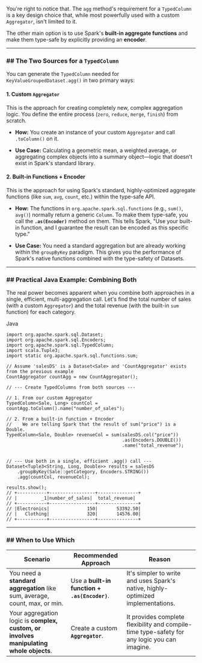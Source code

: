 You're right to notice that. The `agg` method's requirement for a `TypedColumn` is a key design choice that, while most powerfully used with a custom `Aggregator`, isn't limited to it.

The other main option is to use Spark's **built-in aggregate functions** and make them type-safe by explicitly providing an **encoder**.

---

### ## The Two Sources for a `TypedColumn`

You can generate the `TypedColumn` needed for `KeyValueGroupedDataset.agg()` in two primary ways:

#### 1. Custom `Aggregator`

This is the approach for creating completely new, complex aggregation logic. You define the entire process (`zero`, `reduce`, `merge`, `finish`) from scratch.

- **How:** You create an instance of your custom `Aggregator` and call `.toColumn()` on it.
    
- **Use Case:** Calculating a geometric mean, a weighted average, or aggregating complex objects into a summary object—logic that doesn't exist in Spark's standard library.
    

#### 2. Built-in Functions + Encoder

This is the approach for using Spark's standard, highly-optimized aggregate functions (like `sum`, `avg`, `count`, etc.) within the type-safe API.

- **How:** The functions in `org.apache.spark.sql.functions` (e.g., `sum()`, `avg()`) normally return a generic `Column`. To make them type-safe, you call the **`.as(Encoder)`** method on them. This tells Spark, "Use your built-in function, and I guarantee the result can be encoded as this specific type."
    
- **Use Case:** You need a standard aggregation but are already working within the `groupByKey` paradigm. This gives you the performance of Spark's native functions combined with the type-safety of Datasets.
    

---

### ## Practical Java Example: Combining Both

The real power becomes apparent when you combine both approaches in a single, efficient, multi-aggregation call. Let's find the total number of sales (with a custom `Aggregator`) and the total revenue (with the built-in `sum` function) for each category.

Java

```
import org.apache.spark.sql.Dataset;
import org.apache.spark.sql.Encoders;
import org.apache.spark.sql.TypedColumn;
import scala.Tuple3;
import static org.apache.spark.sql.functions.sum;

// Assume 'salesDS' is a Dataset<Sale> and 'CountAggregator' exists from the previous example
CountAggregator countAgg = new CountAggregator();

// --- Create TypedColumns from both sources ---

// 1. From our custom Aggregator
TypedColumn<Sale, Long> countCol = countAgg.toColumn().name("number_of_sales");

// 2. From a built-in function + Encoder
//    We are telling Spark that the result of sum("price") is a Double.
TypedColumn<Sale, Double> revenueCol = sum(salesDS.col("price"))
                                           .as(Encoders.DOUBLE())
                                           .name("total_revenue");


// --- Use both in a single, efficient .agg() call ---
Dataset<Tuple3<String, Long, Double>> results = salesDS
    .groupByKey(Sale::getCategory, Encoders.STRING())
    .agg(countCol, revenueCol);

results.show();
// +-----------+-----------------+---------------+
// |         _1|number_of_sales|  total_revenue|
// +-----------+-----------------+---------------+
// |Electronics|              150|       53392.50|
// |   Clothing|              320|       14576.00|
// +-----------+-----------------+---------------+
```

---

### ## When to Use Which

|Scenario|Recommended Approach|Reason|
|---|---|---|
|You need a **standard aggregation** like sum, average, count, max, or min.|Use a **built-in function + `.as(Encoder)`**.|It's simpler to write and uses Spark's native, highly-optimized implementations.|
|Your aggregation logic is **complex, custom, or involves manipulating whole objects**.|Create a custom **`Aggregator`**.|It provides complete flexibility and compile-time type-safety for any logic you can imagine.|
